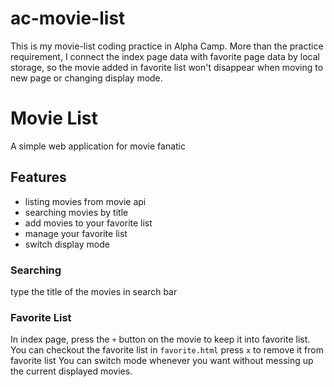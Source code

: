# ac-movie-list
This is my movie-list coding practice in Alpha Camp. More than the practice requirement, I connect the index page data with favorite page data by local storage, so the movie added in favorite list won't disappear when moving to new page or changing display mode.

# Movie List
A simple web application for movie fanatic

## Features
- listing movies from movie api
- searching movies by title
- add movies to your favorite list
- manage your favorite list
- switch display mode

### Searching
type the title of the movies in search bar

### Favorite List
In index page, press the `+` button on the movie to keep it into favorite list.
You can checkout the favorite list in `favorite.html`
press `x` to remove it from favorite list
You can switch mode whenever you want without messing up the current displayed movies.
